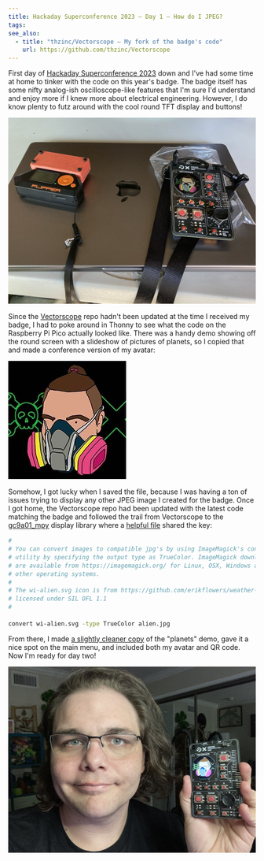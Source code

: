 ```yaml
---
title: Hackaday Superconference 2023 – Day 1 – How do I JPEG?
tags:
see_also:
  - title: "thzinc/Vectorscope – My fork of the badge's code"
    url: https://github.com/thzinc/Vectorscope
---
```


First day of [Hackaday Superconference 2023][supercon2023] down and I've had some time at home to tinker with the code on this year's badge. The badge itself has some nifty analog-ish oscilloscope-like features that I'm sure I'd understand and enjoy more if I knew more about electrical engineering. However, I do know plenty to futz around with the cool round TFT display and buttons!

![Photo of my badge displaying my avatar laying on top of my closed laptop; there is also a Flipper Zero running my CO2 monitor laying on the laptop](/assets/supercon2023/badge_at_event.jpg)

Since the [Vectorscope][upstream] repo hadn't been updated at the time I received my badge, I had to poke around in Thonny to see what the code on the Raspberry Pi Pico actually looked like. There was a handy demo showing off the round screen with a slideshow of pictures of planets, so I copied that and made a conference version of my avatar:

![Customized avatar showing my head in my respirator with green Hackaday and X logos](/assets/supercon2023/customized_avatar.jpg)

Somehow, I got lucky when I saved the file, because I was having a ton of issues trying to display any other JPEG image I created for the badge. Once I got home, the Vectorscope repo had been updated with the latest code matching the badge and followed the trail from Vectorscope to the [gc9a01_mpy] display library where a [helpful file][gc9a01_mpy-howto] shared the key:

```bash
#
# You can convert images to compatible jpg's by using ImageMagick's convert
# utility by specifying the output type as TrueColor. ImageMagick downloads
# are available from https://imagemagick.org/ for Linux, OSX, Windows and
# other operating systems.
#
# The wi-alien.svg icon is from https://github.com/erikflowers/weather-icons
# licensed under SIL OFL 1.1
#

convert wi-alien.svg -type TrueColor alien.jpg
```

From there, I made [a slightly cleaner copy][fork] of the "planets" demo, gave it a nice spot on the main menu, and included both my avatar and QR code. Now I'm ready for day two!

![Selfie of me holding my badge showing my customized avatar](/assets/supercon2023/selfie_with_badge.jpg)

[fork]: https://github.com/thzinc/Vectorscope
[gc9a01_mpy-howto]: https://github.com/russhughes/gc9a01_mpy/blob/23084516b0a66d4970088527d914ded673d6e383/utils/howto-convert-to-jpg#L11-L12
[gc9a01_mpy]: https://github.com/russhughes/gc9a01_mpy
[supercon2023]: https://hackaday.io/superconference/
[upstream]: https://github.com/Hack-a-Day/Vectorscope
